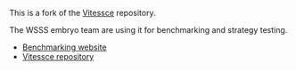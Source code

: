 This is a fork of the [Vitessce](https://github.com/vitessce/vitessce) repository. 

The WSSS embryo team are using it for benchmarking and strategy testing. 

- [Benchmarking website](https://storage.googleapis.com/webatlas-vitessce/benchmarks/index.html)
- [Vitessce repository](https://github.com/vitessce/vitessce)
